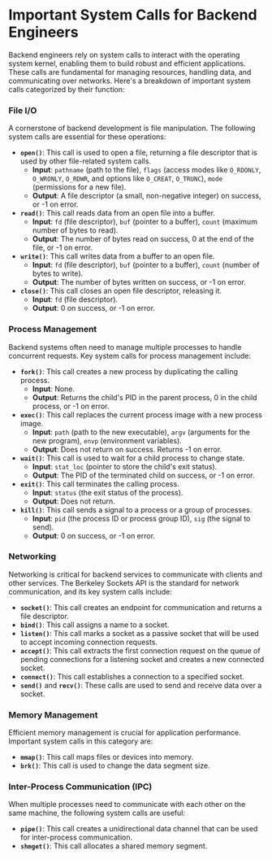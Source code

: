 
# Important System Calls for Backend Engineers

Backend engineers rely on system calls to interact with the operating system kernel, enabling them to build robust and efficient applications. These calls are fundamental for managing resources, handling data, and communicating over networks. Here's a breakdown of important system calls categorized by their function:

### File I/O

A cornerstone of backend development is file manipulation. The following system calls are essential for these operations:

*   **`open()`**: This call is used to open a file, returning a file descriptor that is used by other file-related system calls.
    *   **Input**: `pathname` (path to the file), `flags` (access modes like `O_RDONLY`, `O_WRONLY`, `O_RDWR`, and options like `O_CREAT`, `O_TRUNC`), `mode` (permissions for a new file).
    *   **Output**: A file descriptor (a small, non-negative integer) on success, or -1 on error.
*   **`read()`**: This call reads data from an open file into a buffer.
    *   **Input**: `fd` (file descriptor), `buf` (pointer to a buffer), `count` (maximum number of bytes to read).
    *   **Output**: The number of bytes read on success, 0 at the end of the file, or -1 on error.
*   **`write()`**: This call writes data from a buffer to an open file.
    *   **Input**: `fd` (file descriptor), `buf` (pointer to a buffer), `count` (number of bytes to write).
    *   **Output**: The number of bytes written on success, or -1 on error.
*   **`close()`**: This call closes an open file descriptor, releasing it.
    *   **Input**: `fd` (file descriptor).
    *   **Output**: 0 on success, or -1 on error.

### Process Management

Backend systems often need to manage multiple processes to handle concurrent requests. Key system calls for process management include:

*   **`fork()`**: This call creates a new process by duplicating the calling process.
    *   **Input**: None.
    *   **Output**: Returns the child's PID in the parent process, 0 in the child process, or -1 on error.
*   **`exec()`**: This call replaces the current process image with a new process image.
    *   **Input**: `path` (path to the new executable), `argv` (arguments for the new program), `envp` (environment variables).
    *   **Output**: Does not return on success. Returns -1 on error.
*   **`wait()`**: This call is used to wait for a child process to change state.
    *   **Input**: `stat_loc` (pointer to store the child's exit status).
    *   **Output**: The PID of the terminated child on success, or -1 on error.
*   **`exit()`**: This call terminates the calling process.
    *   **Input**: `status` (the exit status of the process).
    *   **Output**: Does not return.
*   **`kill()`**: This call sends a signal to a process or a group of processes.
    *   **Input**: `pid` (the process ID or process group ID), `sig` (the signal to send).
    *   **Output**: 0 on success, or -1 on error.

### Networking

Networking is critical for backend services to communicate with clients and other services. The Berkeley Sockets API is the standard for network communication, and its key system calls include:

*   **`socket()`**: This call creates an endpoint for communication and returns a file descriptor.
*   **`bind()`**: This call assigns a name to a socket.
*   **`listen()`**: This call marks a socket as a passive socket that will be used to accept incoming connection requests.
*   **`accept()`**: This call extracts the first connection request on the queue of pending connections for a listening socket and creates a new connected socket.
*   **`connect()`**: This call establishes a connection to a specified socket.
*   **`send()`** and **`recv()`**: These calls are used to send and receive data over a socket.

### Memory Management

Efficient memory management is crucial for application performance. Important system calls in this category are:

*   **`mmap()`**: This call maps files or devices into memory.
*   **`brk()`**: This call is used to change the data segment size.

### Inter-Process Communication (IPC)

When multiple processes need to communicate with each other on the same machine, the following system calls are useful:

*   **`pipe()`**: This call creates a unidirectional data channel that can be used for inter-process communication.
*   **`shmget()`**: This call allocates a shared memory segment.
